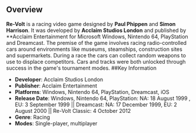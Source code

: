 ## Overview

**Re-Volt** is a racing video game designed by **Paul Phippen** and **Simon Harrison**. It was developed by **Acclaim Studios London** and published by **Acclaim Entertainment for Microsoft Windows, Nintendo 64, PlayStation and Dreamcast. The premise of the game involves racing radio-controlled cars around environments like museums, steamships, construction sites and supermarkets. During a race the cars can collect random weapons to use to displace competitors. Cars and tracks were both unlocked through success in the game's tournament modes.
##Key Information

- **Developer**: Acclaim Studios London
- **Publisher**: Acclaim Entertainment
- **Platforms**: Windows, Nintendo 64, PlayStation, Dreamcast, iOS
- **Release Date**: Windows, Nintendo 64, PlayStation: NA: 18 August 1999 , EU: 3 September 1999 || Dreamcast: NA: 17 December 1999, EU: 2 August 2000 || Re-Volt Classic: 4 October 2012
- **Genre**: Racing
- **Modes**: Single-player, multiplayer